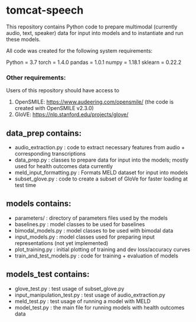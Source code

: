 # tomcat-speech

This repository contains Python code to prepare multimodal (currently audio,
text, speaker) data for input into models and to instantiate and run these
models.

All code was created for the following system requirements:

Python = 3.7
torch = 1.4.0
pandas = 1.0.1
numpy = 1.18.1
sklearn = 0.22.2

### Other requirements:

Users of this repository should have access to
1. OpenSMILE: https://www.audeering.com/opensmile/ (the code is created with OpenSMILE v2.3.0)
2. GloVE: https://nlp.stanford.edu/projects/glove/


## data_prep contains:
- audio_extraction.py : code to extract necessary features from audio + corresponding transcriptions
- data_prep.py : classes to prepare data for input into the models; mostly used for health outcomes data currently
- meld_input_formatting.py : Formats MELD dataset for input into models
- subset_glove.py : code to create a subset of GloVe for faster loading at test time


## models contains:
- parameters/ : directory of parameters files used by the models
- baselines.py : model classes to be used for baselines
- bimodal_models.py : model classes to be used with bimodal data
- input_models.py : model classes used for preparing input representations (not yet implemented)
- plot_training.py : initial plotting of training and dev loss/accuracy curves
- train_and_test_models.py : code for training + evaluation of models


## models_test contains:
- glove_test.py : test usage of subset_glove.py
- input_manipulation_test.py : test usage of audio_extraction.py
- meld_test.py : test usage of running a model with MELD
- model_test.py : the main file for running models with health outcomes data
